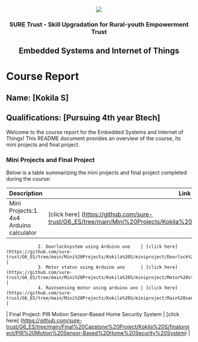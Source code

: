 <!-- PROJECT LOGO -->
<br />

<div align="center">
   <img src='https://user-images.githubusercontent.com/73131499/166115643-d3187f47-d38f-41b2-ae42-5ecbbc60de14.png' />


<h3 align="center">SURE Trust - Skill Upgradation for Rural-youth Empowerment Trust</h3>
  <h2> Embedded Systems and Internet of Things </h2>
</div>

# Course Report

## Name: [Kokila S]

## Qualifications: [Pursuing 4th year Btech]

Welcome to the course report for the Embedded Systems and Internet of Things! This README document provides an overview of the course, its mini projects and final project.

### Mini Projects and Final Project

Below is a table summarizing the mini projects and final project completed during the course:

| Description                                        | Link                                    |
|-------------------------------------------|-----------------------------------------|
| Mini Projects:1. 4x4 Arduino calculator              | [click here] (https://github.com/sure-trust/G6_ES/tree/main/Mini%20Projects/Kokila%20S/miniproject/4x4%20Arduino%20Calculator) | 
                 
                2. Doorlocksystem using Arduino uno    | [click here] (https://github.com/sure-trust/G6_ES/tree/main/Mini%20Projects/Kokila%20S/miniproject/Doorlock%20system%20using%20Arduino%20uno) | 
                3. Motor status using Arduino uno      | [click here] (https://github.com/sure-trust/G6_ES/tree/main/Mini%20Projects/Kokila%20S/miniproject/Motor%20status%20using%20Arduino%20uno) |
                4. Rainsensing motor using arduino uno | [click here] (https://github.com/sure-trust/G6_ES/tree/main/Mini%20Projects/Kokila%20S/miniproject/Rain%20sensing%20motor%20using%20Arduino%20uno) |    
             
| Final Project: PIR Motion Sensor-Based Home Security System | [click here] (https://github.com/sure-trust/G6_ES/tree/main/Final%20Capstone%20Project/Kokila%20S/finalproject/PIR%20Motion%20Sensor-Based%20Home%20Security%20System) |      